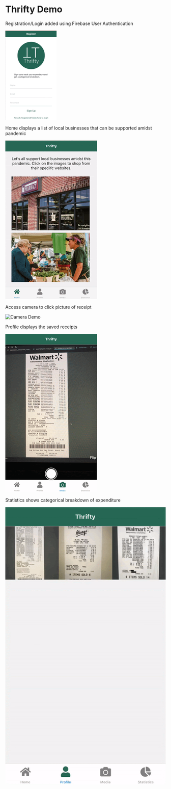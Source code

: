 # Thrifty Demo

Registration/Login added using Firebase User Authentication

![Registration Demo](Demo/Register.gif)

Home displays a list of local businesses that can be supported amidst pandemic

![Home Demo](Demo/Home.gif)

Access camera to click picture of receipt

![Camera Demo](Demo/ClickPicture.gif)

Profile displays the saved receipts

![Profile Demo](Demo/Profile.gif)

Statistics shows categorical breakdown of expenditure

![Statistics Demo](Demo/Stats.gif)




